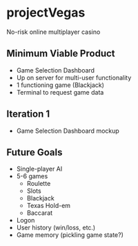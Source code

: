 # projectVegas
No-risk online multiplayer casino

## Minimum Viable Product
+ Game Selection Dashboard
+ Up on server for multi-user functionality
+ 1 functioning game (Blackjack)
+ Terminal to request game data

## Iteration 1
+ Game Selection Dashboard mockup

## Future Goals
+ Single-player AI
+ 5-6 games
    * Roulette
    * Slots
    * Blackjack
    * Texas Hold-em
    * Baccarat
+ Logon
+ User history (win/loss, etc.)
+ Game memory (pickling game state?)
